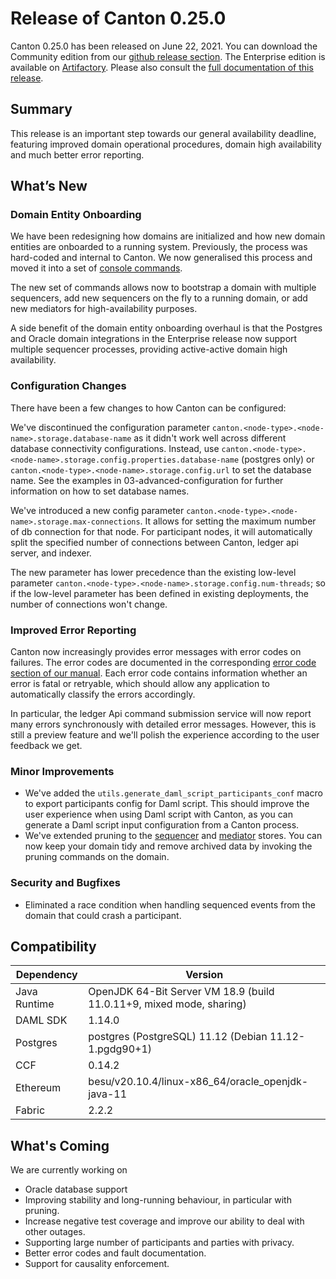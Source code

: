 # Release of Canton 0.25.0

Canton 0.25.0 has been released on June 22, 2021. You can download the Community edition from our [github release section](https://github.com/digital-asset/canton/releases/tag/v0.25.0). The Enterprise edition is available on [Artifactory](https://digitalasset.jfrog.io/artifactory/canton-enterprise/canton-enterprise-0.25.0.zip).
Please also consult the [full documentation of this release](https://www.canton.io/docs/0.25.0/user-manual/index.html).

## Summary

This release is an important step towards our general availability deadline, featuring improved
domain operational procedures, domain high availability and much better error reporting.

## What’s New

### Domain Entity Onboarding

We have been redesigning how domains are initialized and how new domain entities are
onboarded to a running system. Previously, the process was hard-coded and internal to Canton.
We now generalised this process and moved it into a set of [console commands](https://www.canton.io/docs/0.25.0/user-manual/usermanual/console.html#setup).

The new set of commands allows now to bootstrap a domain with multiple sequencers, add
new sequencers on the fly to a running domain, or add new mediators for high-availability
purposes.

A side benefit of the domain entity onboarding overhaul is that the Postgres and Oracle domain integrations
in the Enterprise release now support multiple sequencer processes, providing active-active domain
high availability.

### Configuration Changes

There have been a few changes to how Canton can be configured:

We've discontinued the configuration parameter `canton.<node-type>.<node-name>.storage.database-name` as
it didn't work well across different database connectivity configurations.
Instead, use `canton.<node-type>.<node-name>.storage.config.properties.database-name` (postgres only) or
`canton.<node-type>.<node-name>.storage.config.url` to set the database name.
See the examples in 03-advanced-configuration for further information on how to set database names.

We've introduced a new config parameter `canton.<node-type>.<node-name>.storage.max-connections`.
It allows for setting the maximum number of db connection for that node. For participant
nodes, it will automatically split the specified number of connections between Canton,
ledger api server, and indexer.

The new parameter has lower precedence than the existing low-level parameter
`canton.<node-type>.<node-name>.storage.config.num-threads`; so if the low-level parameter has been defined in
existing deployments, the number of connections won't change.

### Improved Error Reporting

Canton now increasingly provides error messages with error codes on failures. The error codes
are documented in the corresponding [error code section of our manual](https://www.canton.io/docs/0.25.0/user-manual/usermanual/error_codes.html).
Each error code contains information whether an error is fatal or retryable, which should allow
any application to automatically classify the errors accordingly.

In particular, the ledger Api command submission service will now report many errors synchronously with detailed error
messages. However, this is still a preview feature and we'll polish the experience according to the user
feedback we get.

### Minor Improvements
- We've added the `utils.generate_daml_script_participants_conf` macro to export participants config for Daml script.
  This should improve the user experience when using Daml script with Canton, as you can generate a Daml script
  input configuration from a Canton process.
- We've extended pruning to the [sequencer](https://www.canton.io/docs/dev/user-manual/usermanual/console.html#sequencer.prune) and [mediator]((https://www.canton.io/docs/0.25.0/user-manual/usermanual/console.html#mediator.prune)) stores.
  You can now keep your domain tidy and remove archived data by invoking the pruning commands on the domain.

### Security and Bugfixes
- Eliminated a race condition when handling sequenced events from the domain that could crash a participant.

## Compatibility

| Dependency   | Version                                            |
| ------------ | -------------------------------------------------- |
| Java Runtime | OpenJDK 64-Bit Server VM 18.9 (build 11.0.11+9, mixed mode, sharing) |
| DAML SDK     | 1.14.0 |
| Postgres     | postgres (PostgreSQL) 11.12 (Debian 11.12-1.pgdg90+1) |
| CCF          | 0.14.2 |
| Ethereum     | besu/v20.10.4/linux-x86_64/oracle_openjdk-java-11 |
| Fabric       | 2.2.2 |

## What's Coming

We are currently working on
- Oracle database support
- Improving stability and long-running behaviour, in particular with pruning.
- Increase negative test coverage and improve our ability to deal with other outages.
- Supporting large number of participants and parties with privacy.
- Better error codes and fault documentation.
- Support for causality enforcement.

